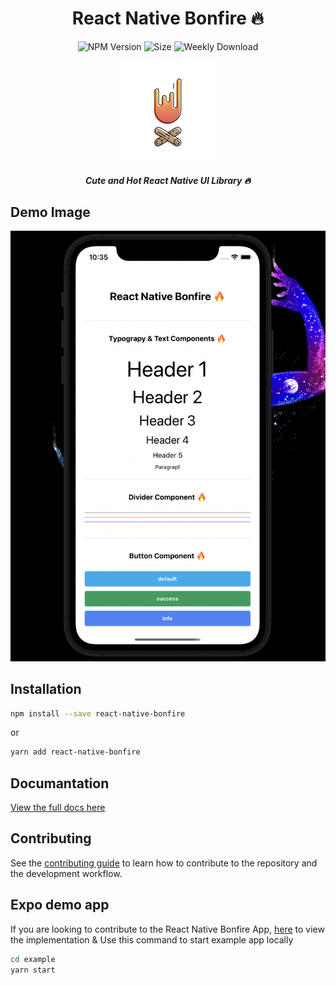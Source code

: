 <h1 align="center">
  React Native Bonfire 🔥
</h1>

<p align="center">
  <img height="20" src="https://img.shields.io/badge/npm%20package-0.1.6-blue" alt="NPM Version">
   <img height="20" src="https://img.shields.io/badge/size-50.2%20kB-yellow" alt="Size">
   <img height="20" src="https://img.shields.io/badge/Weekly Downlaod-1K-red" alt="Weekly Download">
</p>

<p align="center">
  <img width="160" src="https://raw.githubusercontent.com/hasretozkan/react-native-bonfire/master/bonfire.gif" alt="React Native Bonfire">
</p>
<h5 align="center">
    Cute and Hot React Native UI Library 🔥
</h5>

## Demo Image

![react native fade loading demo example](https://raw.githubusercontent.com/hasretozkan/react-native-bonfire/master/example.png)

## Installation

```sh
npm install --save react-native-bonfire
```

or

```sh
yarn add react-native-bonfire
```

## Documantation

[View the full docs here](https://rnbonfire.gitbook.io/react-native-bonfire/)

## Contributing

See the [contributing guide](CONTRIBUTING.md) to learn how to contribute to the repository and the development workflow.

## Expo demo app

If you are looking to contribute to the React Native Bonfire App, [here](https://github.com/hasretozkan/react-native-bonfire/tree/master/example) to view the implementation & Use this command to start example app locally

```bash
cd example
yarn start
```
